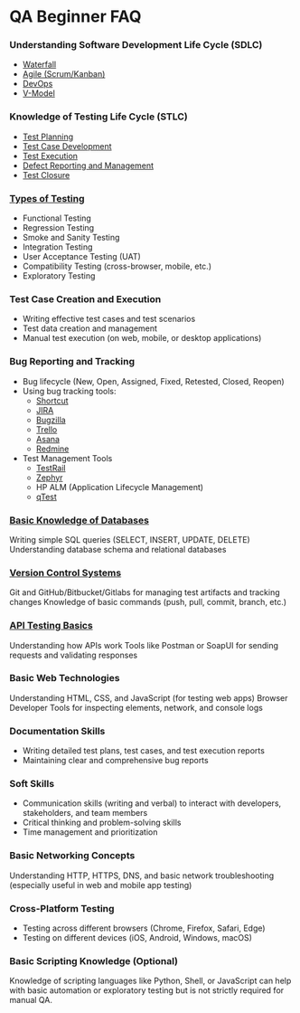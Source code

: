 # QA Beginner FAQ

### Understanding Software Development Life Cycle (SDLC)
- [Waterfall](SDLC/WATERFALL.md)
- [Agile (Scrum/Kanban)](SDLC/AGILE.md)
- [DevOps](SDLC/DEVOPS.md)
- [V-Model](SDLC/VMODEL.md)

### Knowledge of Testing Life Cycle (STLC)
- [Test Planning](STLC/TP.md)
- [Test Case Development](STLC/TCD.md)
- [Test Execution](STLC/TE.md)
- [Defect Reporting and Management](STLC/SRM.md)
- [Test Closure](STLC/TC.md)

### [Types of Testing](TOT/README.md)
- Functional Testing
- Regression Testing
- Smoke and Sanity Testing
- Integration Testing
- User Acceptance Testing (UAT)
- Compatibility Testing (cross-browser, mobile, etc.)
- Exploratory Testing

### Test Case Creation and Execution
- Writing effective test cases and test scenarios
- Test data creation and management
- Manual test execution (on web, mobile, or desktop applications)

### Bug Reporting and Tracking
- Bug lifecycle (New, Open, Assigned, Fixed, Retested, Closed, Reopen)
- Using bug tracking tools:
    - [Shortcut](https://www.shortcut.com/)
    - [JIRA](https://www.atlassian.com/software/jira)
    - [Bugzilla](https://www.bugzilla.org/)
    - [Trello](https://trello.com/)
    - [Asana](https://asana.com/)
    - [Redmine](https://www.redmine.org/)
- Test Management Tools
    - [TestRail](https://www.testrail.com/)
    - [Zephyr](https://smartbear.com/test-management/zephyr/)
    - HP ALM (Application Lifecycle Management)
    - [qTest](https://www.tricentis.com/products/unified-test-management-qtest/test-case-manager)

### [Basic Knowledge of Databases](SQL/README.md)
Writing simple SQL queries (SELECT, INSERT, UPDATE, DELETE)
Understanding database schema and relational databases

### [Version Control Systems](GIT/README.md)
Git and GitHub/Bitbucket/Gitlabs for managing test artifacts and tracking changes
Knowledge of basic commands (push, pull, commit, branch, etc.)

### [API Testing Basics](API/README.md)
Understanding how APIs work
Tools like Postman or SoapUI for sending requests and validating responses

### Basic Web Technologies
Understanding HTML, CSS, and JavaScript (for testing web apps)
Browser Developer Tools for inspecting elements, network, and console logs

### Documentation Skills
- Writing detailed test plans, test cases, and test execution reports
- Maintaining clear and comprehensive bug reports

### Soft Skills
- Communication skills (writing and verbal) to interact with developers, stakeholders, and team members
- Critical thinking and problem-solving skills
- Time management and prioritization

### Basic Networking Concepts
Understanding HTTP, HTTPS, DNS, and basic network troubleshooting (especially useful in web and mobile app testing)

### Cross-Platform Testing
- Testing across different browsers (Chrome, Firefox, Safari, Edge)
- Testing on different devices (iOS, Android, Windows, macOS)

### Basic Scripting Knowledge (Optional)
Knowledge of scripting languages like Python, Shell, or JavaScript can help with basic automation or exploratory testing but is not strictly required for manual QA.